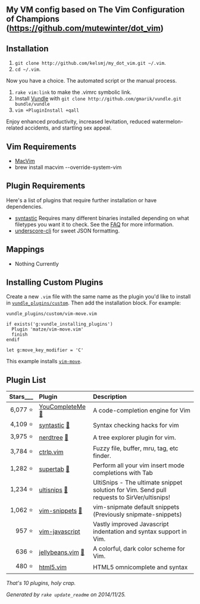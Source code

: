 ## My VM config based on The Vim Configuration of Champions (https://github.com/mutewinter/dot_vim)

## Installation

1. `git clone http://github.com/kelsmj/my_dot_vim.git ~/.vim`.
1. `cd ~/.vim`.

Now you have a choice. The automated script or the manual process.

1. `rake vim:link` to make the .vimrc symbolic link.
2. Install [Vundle](https://github.com/gmarik/vundle) with `git clone
   http://github.com/gmarik/vundle.git bundle/vundle`
3. `vim +PluginInstall +qall`

Enjoy enhanced productivity, increased levitation, reduced watermelon-related
accidents, and startling sex appeal.

## Vim Requirements

* [MacVim](https://github.com/b4winckler/macvim)
* brew install macvim --override-system-vim

## Plugin Requirements

Here's a list of plugins that require further installation or have
dependencies.

* [syntastic](https://github.com/scrooloose/syntastic) Requires many different
  binaries installed depending on what filetypes you want it to check. See the
  [FAQ](https://github.com/scrooloose/syntastic#faq) for more information.
* [underscore-cli](https://github.com/ddopson/underscore-cli) for sweet JSON
  formatting.

## Mappings

* Nothing Currently

## Installing Custom Plugins

Create a new `.vim` file with the same name as the plugin you'd like to install
in [`vundle_plugins/custom`](vundle_plugins/custom). Then add the installation
block. For example:

`vundle_plugins/custom/vim-move.vim`

```viml
if exists('g:vundle_installing_plugins')
  Plugin 'matze/vim-move.vim'
  finish
endif

let g:move_key_modifier = 'C'
```

This example installs [`vim-move`](https://github.com/matze/vim-move).

## Plugin List

| Stars___ | **Plugin** | **Description** |
| -------: | :--------- | :-------------- |
| 6,077 :star: |[YouCompleteMe](https://github.com/valloric/YouCompleteMe) [:page_facing_up:](vundle_plugins/YouCompleteMe.vim)|A code-completion engine for Vim |
| 4,109 :star: |[syntastic](https://github.com/scrooloose/syntastic) [:page_facing_up:](vundle_plugins/syntastic.vim)|Syntax checking hacks for vim |
| 3,975 :star: |[nerdtree](https://github.com/scrooloose/nerdtree) [:page_facing_up:](vundle_plugins/nerdtree.vim)|A tree explorer plugin for vim. |
| 3,784 :star: |[ctrlp.vim](https://github.com/kien/ctrlp.vim)|Fuzzy file, buffer, mru, tag, etc finder. |
| 1,282 :star: |[supertab](https://github.com/ervandew/supertab) [:page_facing_up:](vundle_plugins/supertab.vim)|Perform all your vim insert mode completions with Tab |
| 1,234 :star: |[ultisnips](https://github.com/SirVer/ultisnips) [:page_facing_up:](vundle_plugins/ultisnips.vim)|UltiSnips - The ultimate snippet solution for Vim. Send pull requests to SirVer/ultisnips! |
| 1,062 :star: |[vim-snippets](https://github.com/honza/vim-snippets) [:page_facing_up:](vundle_plugins/vim-snippets.vim)|vim-snipmate default snippets (Previously snipmate-snippets) |
| 957 :star: |[vim-javascript](https://github.com/pangloss/vim-javascript)|Vastly improved Javascript indentation and syntax support in Vim. |
| 636 :star: |[jellybeans.vim](https://github.com/nanotech/jellybeans.vim) [:page_facing_up:](vundle_plugins/jellybeans.vim)|A colorful, dark color scheme for Vim. |
| 480 :star: |[html5.vim](https://github.com/othree/html5.vim)|HTML5 omnicomplete and syntax |

_That's 10 plugins, holy crap._

_Generated by `rake update_readme` on 2014/11/25._

